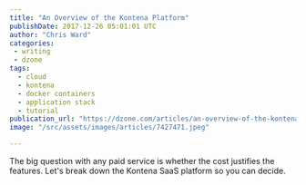```yaml
---
title: "An Overview of the Kontena Platform"
publishDate: 2017-12-26 05:01:01 UTC
author: "Chris Ward"
categories:
 - writing
 - dzone
tags:
  - cloud
  - kontena
  - docker containers
  - application stack
  - tutorial
publication_url: "https://dzone.com/articles/an-overview-of-the-kontena-platform"
image: "/src/assets/images/articles/7427471.jpeg"

---
```

The big question with any paid service is whether the cost justifies the features. Let's break down the Kontena SaaS platform so you can decide.

